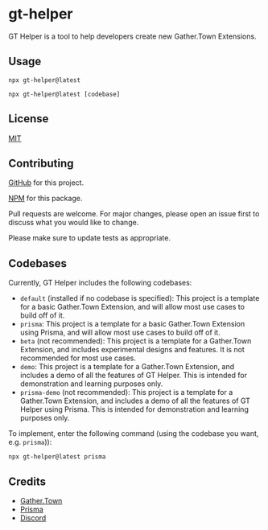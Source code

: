 # gt-helper

GT Helper is a tool to help developers create new Gather.Town Extensions.

## Usage

`npx gt-helper@latest`

`npx gt-helper@latest [codebase]`

## License

[MIT](https://choosealicense.com/licenses/mit/)

## Contributing

[GitHub](https://github.com/Jarnock/gt-helper) for this project.

[NPM](https://www.npmjs.com/package/gt-helper) for this package. 

Pull requests are welcome. For major changes, please open an issue first to discuss what you would like to change.

Please make sure to update tests as appropriate.

## Codebases

Currently, GT Helper includes the following codebases:

- `default` (installed if no codebase is specified): This project is a template for a basic Gather.Town Extension, and will allow most use cases to build off of it.
- `prisma`: This project is a template for a basic Gather.Town Extension using Prisma, and will allow most use cases to build off of it.
- `beta` (not recommended): This project is a template for a Gather.Town Extension, and includes experimental designs and features. It is not recommended for most use cases.
- `demo`: This project is a template for a Gather.Town Extension, and includes a demo of all the features of GT Helper. This is intended for demonstration and learning purposes only.
- `prisma-demo` (not recommended): This project is a template for a Gather.Town Extension, and includes a demo of all the features of GT Helper using Prisma. This is intended for demonstration and learning purposes only.

To implement, enter the following command (using the codebase you want, e.g. `prisma`)):

`npx gt-helper@latest prisma`

## Credits

- [Gather.Town](https://gather.town/)
- [Prisma](https://www.prisma.io/)
- [Discord](https://discord.gg/ymbbq4Umq6)
